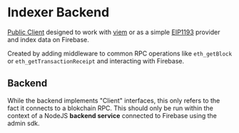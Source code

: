 # Indexer Backend

[Public Client](https://viem.sh/docs/clients/public.html) designed to work with [viem](https://viem.sh/) or as a simple [EIP1193](https://eips.ethereum.org/EIPS/eip-1193) provider and index data on Firebase.

Created by adding middleware to common RPC operations like `eth_getBlock` or `eth_getTransactionReceipt` and interacting with Firebase.

## Backend

While the backend implements "Client" interfaces, this only refers to the fact it connects to a blokchain RPC.
This should only be run within the context of a NodeJS **backend service** connected to Firebase using the admin sdk.
